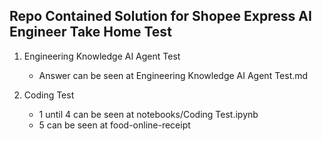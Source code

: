 ## Repo Contained Solution for Shopee Express AI Engineer Take Home Test

1. Engineering Knowledge AI Agent Test
    - Answer can be seen at Engineering Knowledge AI Agent Test.md

2. Coding Test
    - 1 until 4 can be seen at notebooks/Coding Test.ipynb
    - 5 can be seen at food-online-receipt